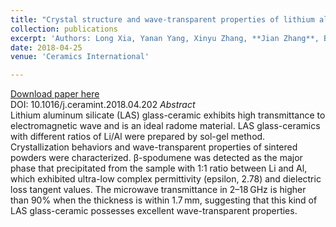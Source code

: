 ```yaml
---
title: "Crystal structure and wave-transparent properties of lithium aluminum silicate glass-ceramics"
collection: publications
excerpt: 'Authors: Long Xia, Yanan Yang, Xinyu Zhang, **Jian Zhang**, Bo Zhong, Tao Zhang, Huatao Wang, Guangwu Wen'
date: 2018-04-25
venue: 'Ceramics International'

---
```



[Download paper here](https://doi.org/10.1016/j.ceramint.2018.04.202)     
DOI: 10.1016/j.ceramint.2018.04.202
*Abstract*       
Lithium aluminum silicate (LAS) glass-ceramic exhibits high transmittance to electromagnetic wave and is an ideal radome material. LAS glass-ceramics with different ratios of Li/Al were prepared by sol-gel method. Crystallization behaviors and wave-transparent properties of sintered powders were characterized. β-spodumene was detected as the major phase that precipitated from the sample with 1:1 ratio between Li and Al, which exhibited ultra-low complex permittivity (epsilon, 2.78) and dielectric loss tangent values. The microwave transmittance in 2–18 GHz is higher than 90% when the thickness is within 1.7 mm, suggesting that this kind of LAS glass-ceramic possesses excellent wave-transparent properties.
